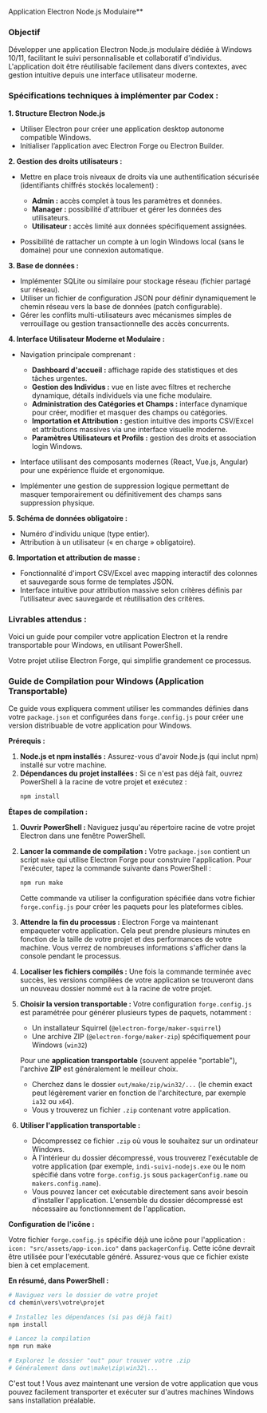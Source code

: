 Application Electron Node.js Modulaire**

### Objectif

Développer une application Electron Node.js modulaire dédiée à Windows 10/11, facilitant le suivi personnalisable et collaboratif d'individus. L'application doit être réutilisable facilement dans divers contextes, avec gestion intuitive depuis une interface utilisateur moderne.

### Spécifications techniques à implémenter par Codex :

**1. Structure Electron Node.js**

* Utiliser Electron pour créer une application desktop autonome compatible Windows.
* Initialiser l’application avec Electron Forge ou Electron Builder.

**2. Gestion des droits utilisateurs :**

* Mettre en place trois niveaux de droits via une authentification sécurisée (identifiants chiffrés stockés localement) :

  * **Admin :** accès complet à tous les paramètres et données.
  * **Manager :** possibilité d'attribuer et gérer les données des utilisateurs.
  * **Utilisateur :** accès limité aux données spécifiquement assignées.
* Possibilité de rattacher un compte à un login Windows local (sans le domaine) pour une connexion automatique.

**3. Base de données :**

* Implémenter SQLite ou similaire pour stockage réseau (fichier partagé sur réseau).
* Utiliser un fichier de configuration JSON pour définir dynamiquement le chemin réseau vers la base de données (patch configurable).
* Gérer les conflits multi-utilisateurs avec mécanismes simples de verrouillage ou gestion transactionnelle des accès concurrents.

**4. Interface Utilisateur Moderne et Modulaire :**

* Navigation principale comprenant :

  * **Dashboard d'accueil :** affichage rapide des statistiques et des tâches urgentes.
  * **Gestion des Individus :** vue en liste avec filtres et recherche dynamique, détails individuels via une fiche modulaire.
  * **Administration des Catégories et Champs :** interface dynamique pour créer, modifier et masquer des champs ou catégories.
  * **Importation et Attribution :** gestion intuitive des imports CSV/Excel et attributions massives via une interface visuelle moderne.
  * **Paramètres Utilisateurs et Profils :** gestion des droits et association login Windows.
* Interface utilisant des composants modernes (React, Vue.js, Angular) pour une expérience fluide et ergonomique.
* Implémenter une gestion de suppression logique permettant de masquer temporairement ou définitivement des champs sans suppression physique.

**5. Schéma de données obligatoire :**

* Numéro d'individu unique (type entier).
* Attribution à un utilisateur (« en charge » obligatoire).

**6. Importation et attribution de masse :**

* Fonctionnalité d'import CSV/Excel avec mapping interactif des colonnes et sauvegarde sous forme de templates JSON.
* Interface intuitive pour attribution massive selon critères définis par l’utilisateur avec sauvegarde et réutilisation des critères.

### Livrables attendus :

Voici un guide pour compiler votre application Electron et la rendre transportable pour Windows, en utilisant PowerShell.

Votre projet utilise Electron Forge, qui simplifie grandement ce processus.

### Guide de Compilation pour Windows (Application Transportable)

Ce guide vous expliquera comment utiliser les commandes définies dans votre `package.json` et configurées dans `forge.config.js` pour créer une version distribuable de votre application pour Windows.

**Prérequis :**

1.  **Node.js et npm installés :** Assurez-vous d'avoir Node.js (qui inclut npm) installé sur votre machine.
2.  **Dépendances du projet installées :** Si ce n'est pas déjà fait, ouvrez PowerShell à la racine de votre projet et exécutez :
    ```powershell
    npm install
    ```

**Étapes de compilation :**

1.  **Ouvrir PowerShell :**
    Naviguez jusqu'au répertoire racine de votre projet Electron dans une fenêtre PowerShell.

2.  **Lancer la commande de compilation :**
    Votre `package.json` contient un script `make` qui utilise Electron Forge pour construire l'application. Pour l'exécuter, tapez la commande suivante dans PowerShell :

    ```powershell
    npm run make
    ```

    Cette commande va utiliser la configuration spécifiée dans votre fichier `forge.config.js` pour créer les paquets pour les plateformes cibles.

3.  **Attendre la fin du processus :**
    Electron Forge va maintenant empaqueter votre application. Cela peut prendre plusieurs minutes en fonction de la taille de votre projet et des performances de votre machine. Vous verrez de nombreuses informations s'afficher dans la console pendant le processus.

4.  **Localiser les fichiers compilés :**
    Une fois la commande terminée avec succès, les versions compilées de votre application se trouveront dans un nouveau dossier nommé `out` à la racine de votre projet.

5.  **Choisir la version transportable :**
    Votre configuration `forge.config.js` est paramétrée pour générer plusieurs types de paquets, notamment :

      * Un installateur Squirrel (`@electron-forge/maker-squirrel`)
      * Une archive ZIP (`@electron-forge/maker-zip`) spécifiquement pour Windows (`win32`)

    Pour une **application transportable** (souvent appelée "portable"), l'archive **ZIP** est généralement le meilleur choix.

      * Cherchez dans le dossier `out/make/zip/win32/...` (le chemin exact peut légèrement varier en fonction de l'architecture, par exemple `ia32` ou `x64`).
      * Vous y trouverez un fichier `.zip` contenant votre application.

6.  **Utiliser l'application transportable :**

      * Décompressez ce fichier `.zip` où vous le souhaitez sur un ordinateur Windows.
      * À l'intérieur du dossier décompressé, vous trouverez l'exécutable de votre application (par exemple, `indi-suivi-nodejs.exe` ou le nom spécifié dans votre `forge.config.js` sous `packagerConfig.name` ou `makers.config.name`).
      * Vous pouvez lancer cet exécutable directement sans avoir besoin d'installer l'application. L'ensemble du dossier décompressé est nécessaire au fonctionnement de l'application.

**Configuration de l'icône :**

Votre fichier `forge.config.js` spécifie déjà une icône pour l'application : `icon: "src/assets/app-icon.ico"` dans `packagerConfig`. Cette icône devrait être utilisée pour l'exécutable généré. Assurez-vous que ce fichier existe bien à cet emplacement.

**En résumé, dans PowerShell :**

```powershell
# Naviguez vers le dossier de votre projet
cd chemin\vers\votre\projet

# Installez les dépendances (si pas déjà fait)
npm install

# Lancez la compilation
npm run make

# Explorez le dossier "out" pour trouver votre .zip
# Généralement dans out\make\zip\win32\...
```

C'est tout \! Vous avez maintenant une version de votre application que vous pouvez facilement transporter et exécuter sur d'autres machines Windows sans installation préalable.
